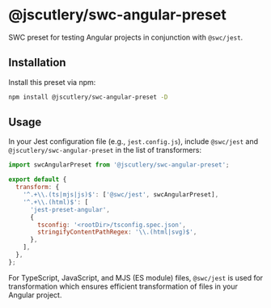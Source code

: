 # @jscutlery/swc-angular-preset

SWC preset for testing Angular projects in conjunction with `@swc/jest`.

## Installation

Install this preset via npm:

```bash
npm install @jscutlery/swc-angular-preset -D
```

## Usage

In your Jest configuration file (e.g., `jest.config.js`), include `@swc/jest` and `@jscutlery/swc-angular-preset` in the list of transformers:

```js
import swcAngularPreset from '@jscutlery/swc-angular-preset';

export default {
  transform: {
    '^.+\\.(ts|mjs|js)$': ['@swc/jest', swcAngularPreset],
    '^.+\\.(html)$': [
      'jest-preset-angular',
      {
        tsconfig: '<rootDir>/tsconfig.spec.json',
        stringifyContentPathRegex: '\\.(html|svg)$',
      },
    ],
  },
};
```

For TypeScript, JavaScript, and MJS (ES module) files, `@swc/jest` is used for transformation which ensures efficient transformation of files in your Angular project.
